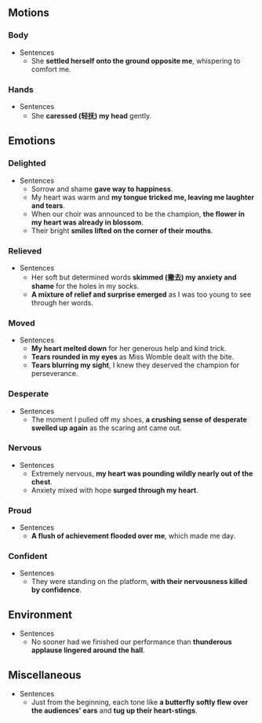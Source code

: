 ## Motions

### Body

- Sentences
  - She **settled herself onto the ground opposite me**, whispering to comfort me.

### Hands

- Sentences
  - She **caressed (轻抚) my head** gently.

## Emotions

### Delighted

- Sentences
  - Sorrow and shame **gave way to happiness**.
  - My heart was warm and **my tongue tricked me, leaving me laughter and tears**.
  - When our choir was announced to be the champion, **the flower in my heart was already in blossom**.
  - Their bright **smiles lifted on the corner of their mouths**. 

### Relieved

- Sentences
  - Her soft but determined words **skimmed (撇去) my anxiety and shame** for the holes in my socks.
  - **A mixture of relief and surprise emerged** as I was too young to see through her words.

### Moved

- Sentences
  - **My heart melted down** for her generous help and kind trick.
  - **Tears rounded in my eyes** as Miss Womble dealt with the bite.
  - **Tears blurring my sight**, I knew they deserved the champion for perseverance.

### Desperate

- Sentences
  - The moment I pulled off my shoes, **a crushing sense of desperate swelled up again** as the scaring ant came out.

### Nervous

- Sentences
  - Extremely nervous, **my heart was pounding wildly nearly out of the chest**.
  - Anxiety mixed with hope **surged through my heart**.

### Proud

- Sentences
  - **A flush of achievement flooded over me**, which made me day.

### Confident

- Sentences
  - They were standing on the platform, **with their nervousness killed by confidence**.

## Environment

- Sentences
  - No sooner had we finished our performance than **thunderous applause lingered around the hall**.

## Miscellaneous

- Sentences
  - Just from the beginning, each tone like **a butterfly softly flew over the audiences' ears** and **tug up their heart-stings**. 